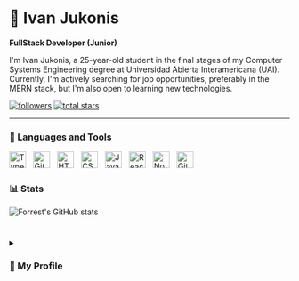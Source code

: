# 🔷 Ivan Jukonis

**FullStack Developer (Junior)**

I'm Ivan Jukonis, a 25-year-old student in the final stages of my Computer Systems Engineering degree at Universidad Abierta Interamericana (UAI). Currently, I'm actively searching for job opportunities, preferably in the MERN stack, but I'm also open to learning new technologies.

   <p align="left"> 
      <a href="https://github.com/IvanJukonis?tab=followers">
         <img alt="followers" title="Follow me on Github" src="https://custom-icon-badges.demolab.com/github/followers/IvanJukonis?color=236ad3&labelColor=1155ba&style=for-the-badge&logo=person-add&label=Follow&logoColor=white"/></a>
      <a href="https://github.com/IvanJukonis?tab=repositories&sort=stargazers">
         <img alt="total stars" title="Total stars on GitHub" src="https://custom-icon-badges.demolab.com/github/stars/IvanJukonis?color=55960c&style=for-the-badge&labelColor=488207&logo=star"/></a>
   </p>

---

### 🧰 Languages and Tools

<img align="left" alt="TypeScript" width="30px" style="padding-right:10px;" src="https://cdn.jsdelivr.net/gh/devicons/devicon/icons/typescript/typescript-plain.svg" />
<img align="left" alt="Git" width="30px" style="padding-right:10px;" src="https://cdn.jsdelivr.net/gh/devicons/devicon/icons/git/git-original.svg" />
<img align="left" alt="HTML" width="30px" style="padding-right:10px;" src="https://cdn.jsdelivr.net/gh/devicons/devicon/icons/html5/html5-plain.svg" />
<img align="left" alt="CSS" width="30px" style="padding-right:10px;" src="https://cdn.jsdelivr.net/gh/devicons/devicon/icons/css3/css3-plain.svg" />
<img align="left" alt="JavaScript" width="30px" style="padding-right:10px;" src="https://cdn.jsdelivr.net/gh/devicons/devicon/icons/javascript/javascript-plain.svg" />
<img align="left" alt="React" width="30px" style="padding-right:10px;" src="https://cdn.jsdelivr.net/gh/devicons/devicon/icons/react/react-original.svg" />
<img align="left" alt="NodeJS" width="30px" style="padding-right:10px;" src="https://cdn.jsdelivr.net/gh/devicons/devicon/icons/nodejs/nodejs-original.svg" />
<img align="left" alt="GitHub" width="30px" style="padding-right:10px;" src="https://cdn.jsdelivr.net/gh/devicons/devicon/icons/github/github-original.svg" />
<br />

#

### 📊 Stats

![Forrest's GitHub stats](https://github-readme-stats.vercel.app/api?username=IvanJukonis&show_icons=true&theme=algolia)

#

<details>
 <summary><h3> 🔷 My Profile </h3></summary>

**Name**: Ivan Jukonis

**Age**: 25

**Country**: Argentina

**City**: Rosario


### Current State:
I am currently on the lookout for exciting job opportunities, with a particular interest in roles related to the MERN stack (MongoDB, Express, React, and Node.js). My main goal is to continuously expand my knowledge, and that's why I am always eager to learn and explore new technologies.

### Education:
I am in the final stage of completing my degree in Computer Systems Engineering at Universidad Abierta Interamericana (UAI), with only one subject remaining before obtaining my degree. Additionally, I hold the First Certificate and possess a high level of proficiency in English.

### GitHub Profile:
On my GitHub profile, you can find projects I have developed during my studies, as well as some personal learning initiatives. I am thrilled about collaborating with other members of the developer community and continuing to grow in this field.
